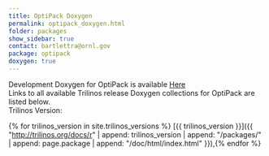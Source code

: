 ```yaml
---
title: OptiPack Doxygen
permalink: optipack_doxygen.html
folder: packages
show_sidebar: true
contact: bartlettra@ornl.gov
package: optipack
doxygen: true
---
```


Development Doxygen for OptiPack is available [Here](http://trilinos.org/docs/dev/packages/optipack/doc/html/index.html)  
Links to all available Trilinos release Doxygen collections for OptiPack are listed below.  
Trilinos Version:

{% for trilinos_version in site.trilinos_versions %}
[{{ trilinos_version }}]({{ "http://trilinos.org/docs/r" | append: trilinos_version | append: "/packages/" | append: page.package | append: "/doc/html/index.html" }}),{% endfor %}

